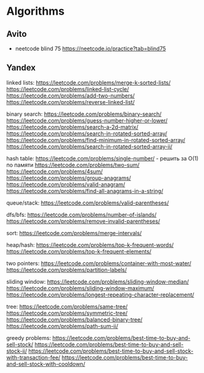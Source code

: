 # Algorithms

## Avito

- neetcode blind 75 https://neetcode.io/practice?tab=blind75

## Yandex

linked lists:
https://leetcode.com/problems/merge-k-sorted-lists/
https://leetcode.com/problems/linked-list-cycle/
https://leetcode.com/problems/add-two-numbers/
https://leetcode.com/problems/reverse-linked-list/

binary search:
https://leetcode.com/problems/binary-search/
https://leetcode.com/problems/guess-number-higher-or-lower/
https://leetcode.com/problems/search-a-2d-matrix/
https://leetcode.com/problems/search-in-rotated-sorted-array/
https://leetcode.com/problems/find-minimum-in-rotated-sorted-array/
https://leetcode.com/problems/search-in-rotated-sorted-array-ii/

hash table:
https://leetcode.com/problems/single-number/ - решить за O(1) по памяти
https://leetcode.com/problems/two-sum/
https://leetcode.com/problems/4sum/
https://leetcode.com/problems/group-anagrams/
https://leetcode.com/problems/valid-anagram/
https://leetcode.com/problems/find-all-anagrams-in-a-string/

queue/stack:
https://leetcode.com/problems/valid-parentheses/

dfs/bfs:
https://leetcode.com/problems/number-of-islands/
https://leetcode.com/problems/remove-invalid-parentheses/

sort:
https://leetcode.com/problems/merge-intervals/

heap/hash:
https://leetcode.com/problems/top-k-frequent-words/
https://leetcode.com/problems/top-k-frequent-elements/

two pointers:
https://leetcode.com/problems/container-with-most-water/
https://leetcode.com/problems/partition-labels/

sliding window:
https://leetcode.com/problems/sliding-window-median/
https://leetcode.com/problems/sliding-window-maximum/
https://leetcode.com/problems/longest-repeating-character-replacement/

tree:
https://leetcode.com/problems/same-tree/
https://leetcode.com/problems/symmetric-tree/
https://leetcode.com/problems/balanced-binary-tree/
https://leetcode.com/problems/path-sum-ii/

greedy problems:
https://leetcode.com/problems/best-time-to-buy-and-sell-stock/
https://leetcode.com/problems/best-time-to-buy-and-sell-stock-ii/
https://leetcode.com/problems/best-time-to-buy-and-sell-stock-with-transaction-fee/
https://leetcode.com/problems/best-time-to-buy-and-sell-stock-with-cooldown/